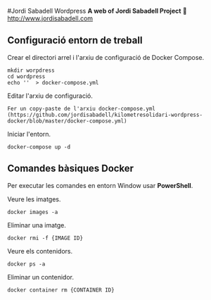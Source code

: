 #Jordi Sabadell Wordpress
**A web of Jordi Sabadell Project** :rocket:  
http://www.jordisabadell.com


## Configuració entorn de treball

Crear el directori arrel i l'arxiu de configuració de Docker Compose.
```
mkdir worpdress  
cd wordpress
echo ''  > docker-compose.yml
```

Editar l'arxiu de configuració.
```
Fer un copy-paste de l'arxiu docker-compose.yml (https://github.com/jordisabadell/kilometresolidari-wordpress-docker/blob/master/docker-compose.yml)
```

Iniciar l'entorn.
```
docker-compose up -d
```

## Comandes bàsiques Docker 
Per executar les comandes en entorn Window usar **PowerShell**.

Veure les imatges.
```
docker images -a
```

Eliminar una imatge.
```
docker rmi -f {IMAGE ID}
```

Veure els contenidors.
```
docker ps -a
```

Eliminar un contenidor.
```
docker container rm {CONTAINER ID}
```
